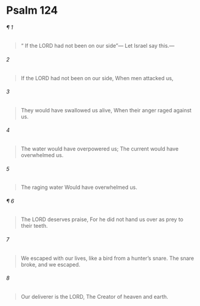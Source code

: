 # Psalm 124
###### ¶ 1
>  “ If the LORD had not been on our side”—
> Let Israel say this.—
###### 2
> If the LORD had not been on our side,
> When men attacked us,
###### 3
> They would have swallowed us alive,
> When their anger raged against us.
###### 4
> The water would have overpowered us;
> The current would have overwhelmed us.
###### 5
> The raging water
> Would have overwhelmed us.
###### ¶ 6
> The LORD deserves praise,
> For he did not hand us over as prey to their teeth.
###### 7
> We escaped with our lives, like a bird from a hunter’s snare.
> The snare broke, and we escaped.
###### 8
> Our deliverer is the LORD,
> The Creator of heaven and earth.
